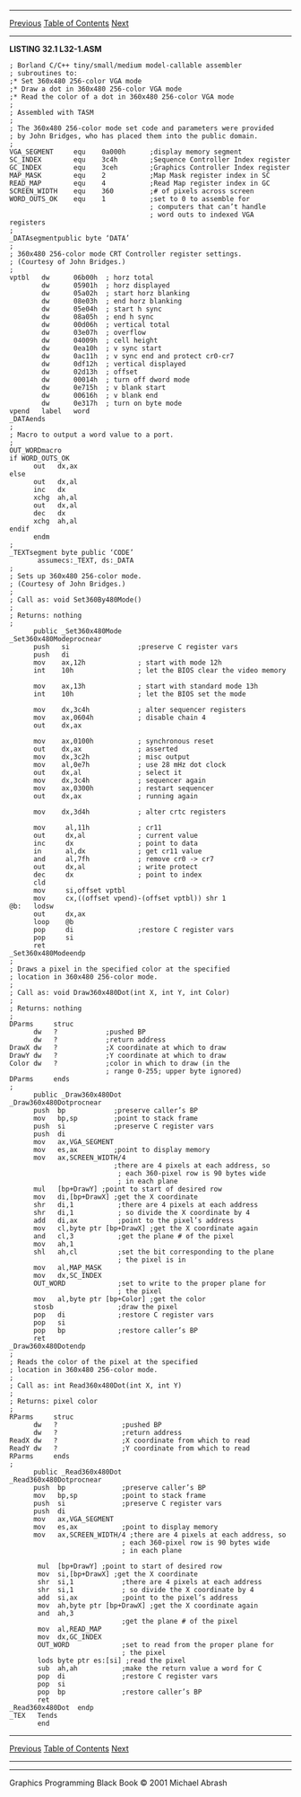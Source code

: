   ------------------------ --------------------------------- --------------------
  [Previous](32-01.html)   [Table of Contents](index.html)   [Next](32-03.html)
  ------------------------ --------------------------------- --------------------

**LISTING 32.1 L32-1.ASM**

    ; Borland C/C++ tiny/small/medium model-callable assembler
    ; subroutines to:
    ;* Set 360x480 256-color VGA mode
    ;* Draw a dot in 360x480 256-color VGA mode
    ;* Read the color of a dot in 360x480 256-color VGA mode
    ;
    ; Assembled with TASM
    ;
    ; The 360x480 256-color mode set code and parameters were provided
    ; by John Bridges, who has placed them into the public domain.
    ;
    VGA_SEGMENT     equ    0a000h      ;display memory segment
    SC_INDEX        equ    3c4h        ;Sequence Controller Index register
    GC_INDEX        equ    3ceh        ;Graphics Controller Index register
    MAP_MASK        equ    2           ;Map Mask register index in SC
    READ_MAP        equ    4           ;Read Map register index in GC
    SCREEN_WIDTH    equ    360         ;# of pixels across screen
    WORD_OUTS_OK    equ    1           ;set to 0 to assemble for
                                       ; computers that can’t handle
                                       ; word outs to indexed VGA registers
    ;
    _DATAsegmentpublic byte ‘DATA’
    ;
    ; 360x480 256-color mode CRT Controller register settings.
    ; (Courtesy of John Bridges.)
    ;
    vptbl   dw      06b00h  ; horz total
            dw      05901h  ; horz displayed
            dw      05a02h  ; start horz blanking
            dw      08e03h  ; end horz blanking
            dw      05e04h  ; start h sync
            dw      08a05h  ; end h sync
            dw      00d06h  ; vertical total
            dw      03e07h  ; overflow
            dw      04009h  ; cell height
            dw      0ea10h  ; v sync start
            dw      0ac11h  ; v sync end and protect cr0-cr7
            dw      0df12h  ; vertical displayed
            dw      02d13h  ; offset
            dw      00014h  ; turn off dword mode
            dw      0e715h  ; v blank start
            dw      00616h  ; v blank end
            dw      0e317h  ; turn on byte mode
    vpend   label   word
    _DATAends
    ;
    ; Macro to output a word value to a port.
    ;
    OUT_WORDmacro
    if WORD_OUTS_OK
          out   dx,ax
    else
          out   dx,al
          inc   dx
          xchg  ah,al
          out   dx,al
          dec   dx
          xchg  ah,al
    endif
          endm
    ;
    _TEXTsegment byte public ‘CODE’
           assumecs:_TEXT, ds:_DATA
    ;
    ; Sets up 360x480 256-color mode.
    ; (Courtesy of John Bridges.)
    ;
    ; Call as: void Set360By480Mode()
    ;
    ; Returns: nothing
    ;
          public _Set360x480Mode
    _Set360x480Modeprocnear
          push   si                 ;preserve C register vars
          push   di
          mov    ax,12h             ; start with mode 12h
          int    10h                ; let the BIOS clear the video memory

          mov    ax,13h             ; start with standard mode 13h
          int    10h                ; let the BIOS set the mode

          mov    dx,3c4h            ; alter sequencer registers
          mov    ax,0604h           ; disable chain 4
          out    dx,ax

          mov    ax,0100h           ; synchronous reset
          out    dx,ax              ; asserted
          mov    dx,3c2h            ; misc output
          mov    al,0e7h            ; use 28 mHz dot clock
          out    dx,al              ; select it
          mov    dx,3c4h            ; sequencer again
          mov    ax,0300h           ; restart sequencer
          out    dx,ax              ; running again

          mov    dx,3d4h            ; alter crtc registers

          mov     al,11h            ; cr11
          out     dx,al             ; current value
          inc     dx                ; point to data
          in      al,dx             ; get cr11 value
          and     al,7fh            ; remove cr0 -> cr7
          out     dx,al             ; write protect
          dec     dx                ; point to index
          cld
          mov     si,offset vptbl
          mov     cx,((offset vpend)-(offset vptbl)) shr 1
    @b:   lodsw
          out     dx,ax
          loop    @b
          pop     di                ;restore C register vars
          pop     si
          ret
    _Set360x480Modeendp
    ;
    ; Draws a pixel in the specified color at the specified
    ; location in 360x480 256-color mode.
    ;
    ; Call as: void Draw360x480Dot(int X, int Y, int Color)
    ;
    ; Returns: nothing
    ;
    DParms     struc
          dw   ?            ;pushed BP
          dw   ?            ;return address
    DrawX dw   ?            ;X coordinate at which to draw
    DrawY dw   ?            ;Y coordinate at which to draw
    Color dw   ?            ;color in which to draw (in the
                            ; range 0-255; upper byte ignored)
    DParms     ends
    ;
          public _Draw360x480Dot
    _Draw360x480Dotprocnear
          push  bp            ;preserve caller’s BP
          mov   bp,sp         ;point to stack frame
          push  si            ;preserve C register vars
          push  di
          mov   ax,VGA_SEGMENT
          mov   es,ax         ;point to display memory
          mov   ax,SCREEN_WIDTH/4
                              ;there are 4 pixels at each address, so
                               ; each 360-pixel row is 90 bytes wide
                               ; in each plane
          mul   [bp+DrawY] ;point to start of desired row
          mov   di,[bp+DrawX] ;get the X coordinate
          shr   di,1           ;there are 4 pixels at each address
          shr   di,1           ; so divide the X coordinate by 4
          add   di,ax          ;point to the pixel’s address
          mov   cl,byte ptr [bp+DrawX] ;get the X coordinate again
          and   cl,3           ;get the plane # of the pixel
          mov   ah,1
          shl   ah,cl          ;set the bit corresponding to the plane
                               ; the pixel is in
          mov   al,MAP_MASK
          mov   dx,SC_INDEX
          OUT_WORD             ;set to write to the proper plane for
                               ; the pixel
          mov   al,byte ptr [bp+Color] ;get the color
          stosb                ;draw the pixel
          pop   di             ;restore C register vars
          pop   si
          pop   bp             ;restore caller’s BP
          ret
    _Draw360x480Dotendp
    ;
    ; Reads the color of the pixel at the specified
    ; location in 360x480 256-color mode.
    ;
    ; Call as: int Read360x480Dot(int X, int Y)
    ;
    ; Returns: pixel color
    ;
    RParms     struc
          dw   ?                ;pushed BP
          dw   ?                ;return address
    ReadX dw   ?                ;X coordinate from which to read
    ReadY dw   ?                ;Y coordinate from which to read
    RParms     ends
    ;
          public _Read360x480Dot
    _Read360x480Dotprocnear
          push  bp              ;preserve caller’s BP
          mov   bp,sp           ;point to stack frame
          push  si              ;preserve C register vars
          push  di
          mov   ax,VGA_SEGMENT
          mov   es,ax           ;point to display memory
          mov   ax,SCREEN_WIDTH/4 ;there are 4 pixels at each address, so
                                ; each 360-pixel row is 90 bytes wide
                                ; in each plane

           mul  [bp+DrawY] ;point to start of desired row
           mov  si,[bp+DrawX] ;get the X coordinate
           shr  si,1            ;there are 4 pixels at each address
           shr  si,1            ; so divide the X coordinate by 4
           add  si,ax           ;point to the pixel’s address
           mov  ah,byte ptr [bp+DrawX] ;get the X coordinate again
           and  ah,3
                                ;get the plane # of the pixel
           mov  al,READ_MAP
           mov  dx,GC_INDEX
           OUT_WORD             ;set to read from the proper plane for
                                ; the pixel
           lods byte ptr es:[si] ;read the pixel
           sub  ah,ah           ;make the return value a word for C
           pop  di              ;restore C register vars
           pop  si
           pop  bp              ;restore caller’s BP
           ret
    _Read360x480Dot  endp
    _TEX   Tends
           end

  ------------------------ --------------------------------- --------------------
  [Previous](32-01.html)   [Table of Contents](index.html)   [Next](32-03.html)
  ------------------------ --------------------------------- --------------------

* * * * *

Graphics Programming Black Book © 2001 Michael Abrash
